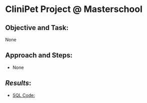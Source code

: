 # CliniPet Project @ Masterschool

## **Objective and Task**:
None

## **Approach and Steps**:
- None


## *Results*:
- [SQL Code:](404)
